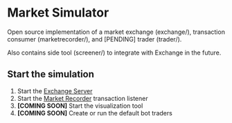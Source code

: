 # Market Simulator

Open source implementation of a market exchange (exchange/), transaction consumer (marketrecorder/), and [PENDING] trader (trader/).

Also contains side tool (screener/) to integrate with Exchange in the future.

## Start the simulation

1) Start the [Exchange Server](exchange/README.md)
2) Start the [Market Recorder](marketrecorder/README.md) transaction listener
3) **[COMING SOON]** Start the visualization tool
4) **[COMING SOON]** Create or run the default bot traders
